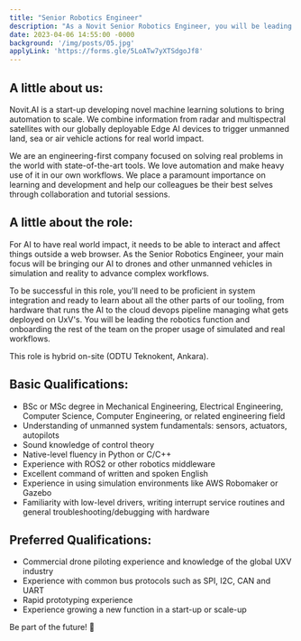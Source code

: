 ```yaml
---
title: "Senior Robotics Engineer"
description: "As a Novit Senior Robotics Engineer, you will be leading the development of UXV integrations and robotics implementations of our solutions and services. This role is hybrid on-site (ODTU Teknokent, Ankara)."
date: 2023-04-06 14:55:00 -0000
background: '/img/posts/05.jpg'
applyLink: 'https://forms.gle/5LoATw7yXTSdgoJf8'
---
```


## A little about us:

Novit.AI is a start-up developing novel machine learning solutions to bring automation to scale. We combine information from radar and multispectral satellites with our globally deployable Edge AI devices to trigger unmanned land, sea or air vehicle actions for real world impact.

We are an engineering-first company focused on solving real problems in the world with state-of-the-art tools. We love automation and make heavy use of it in our own workflows. We place a paramount importance on learning and development and help our colleagues be their best selves through collaboration and tutorial sessions.

## A little about the role:

For AI to have real world impact, it needs to be able to interact and affect things outside a web browser. As the Senior Robotics Engineer, your main focus will be bringing our AI to drones and other unmanned vehicles in simulation and reality to advance complex workflows.

To be successful in this role, you'll need to be proficient in system integration and ready to learn about all the other parts of our tooling, from hardware that runs the AI to the cloud devops pipeline managing what gets deployed on UxV's. You will be leading the robotics function and onboarding the rest of the team on the proper usage of simulated and real workflows.

This role is hybrid on-site  (ODTU Teknokent, Ankara).

## Basic Qualifications:

* BSc or MSc degree in Mechanical Engineering, Electrical Engineering, Computer Science, Computer Engineering, or related engineering field
* Understanding of unmanned system fundamentals: sensors, actuators, autopilots
* Sound knowledge of control theory
* Native-level fluency in Python or C/C++
* Experience with ROS2 or other robotics middleware
* Excellent command of written and spoken English
* Experience in using simulation environments like AWS Robomaker or Gazebo
* Familiarity with low-level drivers, writing interrupt service routines and general troubleshooting/debugging with hardware

## Preferred Qualifications:

* Commercial drone piloting experience and knowledge of the global UXV industry
* Experience with common bus protocols such as SPI, I2C, CAN and UART
* Rapid prototyping experience
* Experience growing a new function in a start-up or scale-up

Be part of the future! 🚀

